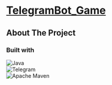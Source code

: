 # <a href="https://t.me/RPS_Somecapo_Bot">TelegramBot_Game</a>
## About The Project
### Built with
![Java](https://img.shields.io/badge/java-%23ED8B00.svg?style=for-the-badge&logo=openjdk&logoColor=white)
<br>
![Telegram](https://img.shields.io/badge/Telegram-2CA5E0?style=for-the-badge&logo=telegram&logoColor=white)
<br>
![Apache Maven](https://img.shields.io/badge/Apache%20Maven-C71A36?style=for-the-badge&logo=Apache%20Maven&logoColor=white)



